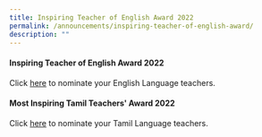 ```yaml
---
title: Inspiring Teacher of English Award 2022
permalink: /announcements/inspiring-teacher-of-english-award/
description: ""
---
```

#### Inspiring Teacher of English Award 2022

Click [here](https://www.languagecouncils.sg/goodenglish/inspiring-teacher-of-english-award/nomination-information) to nominate your English Language teachers.

#### Most Inspiring Tamil Teachers' Award 2022

Click [here](https://go.gov.sg/mitt-tl-2022-tl) to nominate your Tamil Language teachers.